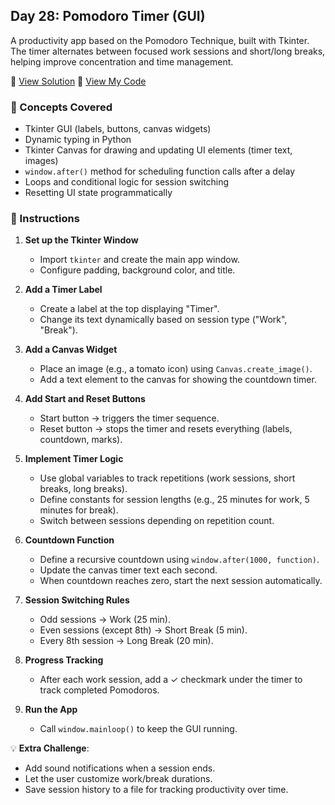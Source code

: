 ## Day 28: Pomodoro Timer (GUI)  
A productivity app based on the Pomodoro Technique, built with Tkinter. The timer alternates between focused work sessions and short/long breaks, helping improve concentration and time management.  

📄 [View Solution](solution/solution.py) 📄 [View My Code](my_code/d28.py)  

### 🧠 Concepts Covered
- Tkinter GUI (labels, buttons, canvas widgets)  
- Dynamic typing in Python  
- Tkinter Canvas for drawing and updating UI elements (timer text, images)  
- `window.after()` method for scheduling function calls after a delay  
- Loops and conditional logic for session switching  
- Resetting UI state programmatically  

### 📝 Instructions

1. **Set up the Tkinter Window**  
   - Import `tkinter` and create the main app window.  
   - Configure padding, background color, and title.  

2. **Add a Timer Label**  
   - Create a label at the top displaying "Timer".  
   - Change its text dynamically based on session type ("Work", "Break").  

3. **Add a Canvas Widget**  
   - Place an image (e.g., a tomato icon) using `Canvas.create_image()`.  
   - Add a text element to the canvas for showing the countdown timer.  

4. **Add Start and Reset Buttons**  
   - Start button → triggers the timer sequence.  
   - Reset button → stops the timer and resets everything (labels, countdown, marks).  

5. **Implement Timer Logic**  
   - Use global variables to track repetitions (work sessions, short breaks, long breaks).  
   - Define constants for session lengths (e.g., 25 minutes for work, 5 minutes for break).  
   - Switch between sessions depending on repetition count.  

6. **Countdown Function**  
   - Define a recursive countdown using `window.after(1000, function)`.  
   - Update the canvas timer text each second.  
   - When countdown reaches zero, start the next session automatically.  

7. **Session Switching Rules**  
   - Odd sessions → Work (25 min).  
   - Even sessions (except 8th) → Short Break (5 min).  
   - Every 8th session → Long Break (20 min).  

8. **Progress Tracking**  
   - After each work session, add a ✓ checkmark under the timer to track completed Pomodoros.  

9. **Run the App**  
   - Call `window.mainloop()` to keep the GUI running.  

💡 **Extra Challenge**:  
- Add sound notifications when a session ends.  
- Let the user customize work/break durations.  
- Save session history to a file for tracking productivity over time.  
